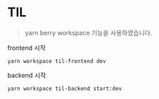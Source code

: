 # TIL
> yarn berry workspace 기능을 사용하였습니다.

frontend 시작
```shell
yarn workspace til-frontend dev
```

backend 시작
```shell
yarn workspace til-backend start:dev
```
